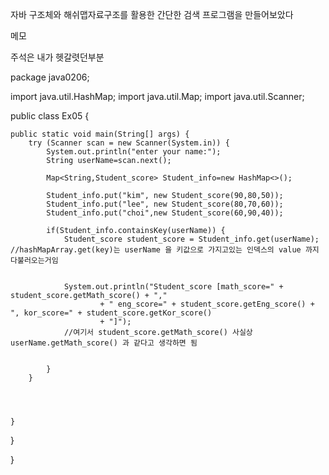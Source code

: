 자바 구조체와 해쉬맵자료구조를 활용한 간단한 검색 프로그램을 만들어보았다


메모 


주석은 내가 헷갈렷던부분

package java0206;

import java.util.HashMap;
import java.util.Map;
import java.util.Scanner;

public class Ex05 {
	
	public static void main(String[] args) {
		try (Scanner scan = new Scanner(System.in)) {
			System.out.println("enter your name:");
			String userName=scan.next();
			
			Map<String,Student_score> Student_info=new HashMap<>();
			
			Student_info.put("kim", new Student_score(90,80,50));
			Student_info.put("lee", new Student_score(80,70,60));
			Student_info.put("choi",new Student_score(60,90,40));
			
			if(Student_info.containsKey(userName)) {
				Student_score student_score = Student_info.get(userName);
    //hashMapArray.get(key)는 userName 을 키값으로 가지고있는 인덱스의 value 까지 다불러오는거임
			

				System.out.println("Student_score [math_score=" + student_score.getMath_score() + ","
						+ " eng_score=" + student_score.getEng_score() + ", kor_score=" + student_score.getKor_score()
						+ "]");  
				//여기서 student_score.getMath_score() 사실상 userName.getMath_score() 과 같다고 생각하면 됨
				
				
			}
		}

		
		
		
	}

	

}

	

}

